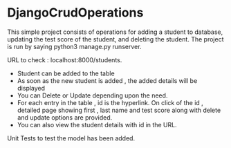 # DjangoCrudOperations

This simple project consists of operations for adding a student to database, updating the test score of the student, and deleting the student.
The project is run by saying python3 manage.py runserver.

URL to check : localhost:8000/students.

* Student can be added to the table
* As soon as the new student is added , the added details will be displayed
* You can Delete or Update depending upon the need.
* For each entry in the table , id is the hyperlink. On click of the id , detailed page showing first , last name and test score along with delete and update options are provided.
* You can also view the student details with id in the URL.

Unit Tests to test the model has been added.
